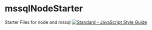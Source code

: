 # mssqlNodeStarter
Starter Files for node and mssql
[![Standard - JavaScript Style Guide](https://img.shields.io/badge/code_style-standard-brightgreen.svg)](http://standardjs.com/)
